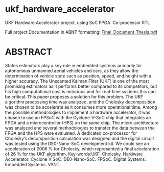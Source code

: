 # ukf_hardware_accelerator
UKF Hardware Accelerator project, using SoC FPGA. Co-processor RTL

Full project Documentation in ABNT formatting: 
[Final_Document_Thesis.pdf](https://github.com/acoimbramendes/ukf_hardware_accelerator/blob/master/TCC_Anderson_final.pdf)


# ABSTRACT

States estimators play a key role in embedded systems primarily for autonomous unmanned aerial vehicles and cars, as they allow the determination of vehicle state such as
position, speed, and height with a higher accuracy. The Unscented Kalman Filter (UKF)
is one of the most promising estimators as it performs better compared to its competitors,
but his high computational cost is notorious and for real-time systems this can be critical.
This paper proposes a solution for this problem. The UKF algorithm processing time was
analyzed, and the Cholesky decomposition was chosen to be accelerate as it consumes
more operational time. Among the possible methodologies to implement a hardware accelerator, it was chosen to use an FPSoC with the Cyclone-V-SoC chip that integrates
an FPGA and a microcontroller (HPS) on the same chip. The micro-architecture was
analyzed and several methodologies to transfer the data between the FPGA and the HPS
were evaluated. A dedicated co-processor for Cholesky’s decomposition calculation was
designed and the digital circuit was tested using the DE0-Nano-SoC development kit. We
could see an acceleration of 2006 % for Cholesky, which represented a final acceleration
of 26 % for the UKF algorithm.
Key-words:UKF. Cholesky. Hardware Accelerator. Cyclone V SoC. DE0-Nano-SoC. FPSoC. Digital Systems. Embedded Systems. VANT.
